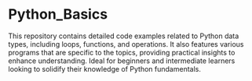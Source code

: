 # Python_Basics
This repository contains detailed code examples related to Python data types, including loops, functions, and operations. It also features various programs that are specific to the topics, providing practical insights to enhance understanding. Ideal for beginners and intermediate learners looking to solidify their knowledge of Python fundamentals.
